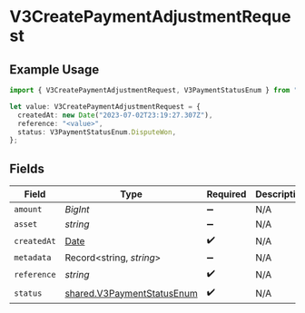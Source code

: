 # V3CreatePaymentAdjustmentRequest

## Example Usage

```typescript
import { V3CreatePaymentAdjustmentRequest, V3PaymentStatusEnum } from "@formance/formance-sdk/sdk/models/shared";

let value: V3CreatePaymentAdjustmentRequest = {
  createdAt: new Date("2023-07-02T23:19:27.307Z"),
  reference: "<value>",
  status: V3PaymentStatusEnum.DisputeWon,
};
```

## Fields

| Field                                                                                         | Type                                                                                          | Required                                                                                      | Description                                                                                   |
| --------------------------------------------------------------------------------------------- | --------------------------------------------------------------------------------------------- | --------------------------------------------------------------------------------------------- | --------------------------------------------------------------------------------------------- |
| `amount`                                                                                      | *BigInt*                                                                                      | :heavy_minus_sign:                                                                            | N/A                                                                                           |
| `asset`                                                                                       | *string*                                                                                      | :heavy_minus_sign:                                                                            | N/A                                                                                           |
| `createdAt`                                                                                   | [Date](https://developer.mozilla.org/en-US/docs/Web/JavaScript/Reference/Global_Objects/Date) | :heavy_check_mark:                                                                            | N/A                                                                                           |
| `metadata`                                                                                    | Record<string, *string*>                                                                      | :heavy_minus_sign:                                                                            | N/A                                                                                           |
| `reference`                                                                                   | *string*                                                                                      | :heavy_check_mark:                                                                            | N/A                                                                                           |
| `status`                                                                                      | [shared.V3PaymentStatusEnum](../../../sdk/models/shared/v3paymentstatusenum.md)               | :heavy_check_mark:                                                                            | N/A                                                                                           |